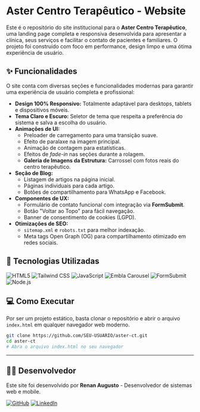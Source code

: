 # Aster Centro Terapêutico - Website

Este é o repositório do site institucional para o **Aster Centro Terapêutico**, uma landing page completa e responsiva desenvolvida para apresentar a clínica, seus serviços e facilitar o contato de pacientes e familiares. O projeto foi construído com foco em performance, design limpo e uma ótima experiência de usuário.

## ✨ Funcionalidades

O site conta com diversas seções e funcionalidades modernas para garantir uma experiência de usuário completa e profissional:

-   **Design 100% Responsivo:** Totalmente adaptável para desktops, tablets e dispositivos móveis.
-   **Tema Claro e Escuro:** Seletor de tema que respeita a preferência do sistema e salva a escolha do usuário.
-   **Animações de UI:**
    -   Preloader de carregamento para uma transição suave.
    -   Efeito de paralaxe na imagem principal.
    -   Animação de contagem para estatísticas.
    -   Efeitos de *fade-in* nas seções durante a rolagem.
    -   **Galeria de Imagens da Estrutura:** Carrossel com fotos reais do centro terapêutico.
-   **Seção de Blog:**
    -   Listagem de artigos na página inicial.
    -   Páginas individuais para cada artigo.
    -   Botões de compartilhamento para WhatsApp e Facebook.
-   **Componentes de UX:**
    -   Formulário de contato funcional com integração via **FormSubmit**.
    -   Botão "Voltar ao Topo" para fácil navegação.
    -   Banner de consentimento de cookies (LGPD).
-   **Otimizações de SEO:**
    -   `sitemap.xml` e `robots.txt` para melhor indexação.
    -   Meta tags Open Graph (OG) para compartilhamento otimizado em redes sociais.

## 🚀 Tecnologias Utilizadas

<p align="left">
  <img src="https://img.shields.io/badge/HTML5-E34F26?style=for-the-badge&logo=html5&logoColor=white" alt="HTML5"/>
  <img src="https://img.shields.io/badge/Tailwind_CSS-38B2AC?style=for-the-badge&logo=tailwind-css&logoColor=white" alt="Tailwind CSS"/>
  <img src="https://img.shields.io/badge/JavaScript-F7DF1E?style=for-the-badge&logo=javascript&logoColor=black" alt="JavaScript"/>
  <img src="https://img.shields.io/badge/Embla_Carousel-Framework_Agnostic-orange?style=for-the-badge" alt="Embla Carousel"/>
  <img src="https://img.shields.io/badge/FormSubmit-Public_Endpoint-blue?style=for-the-badge" alt="FormSubmit"/>
  <img src="https://img.shields.io/badge/Node.js-339933?style=for-the-badge&logo=nodedotjs&logoColor=white" alt="Node.js"/>
</p>

## 💻 Como Executar

Por ser um projeto estático, basta clonar o repositório e abrir o arquivo `index.html` em qualquer navegador web moderno.

```bash
git clone https://github.com/SEU-USUARIO/aster-ct.git
cd aster-ct
# Abra o arquivo index.html no seu navegador
```

---

## 👨‍💻 Desenvolvedor

Este site foi desenvolvido por **Renan Augusto** - Desenvolvedor de sistemas web e mobile.

<p align="left">
  <a href="https://github.com/renanfrontend" target="_blank"><img src="https://img.shields.io/badge/GitHub-181717?style=for-the-badge&logo=github&logoColor=white" alt="GitHub"/></a>
  <a href="https://linkedin.com/in/renan-augusto-santos" target="_blank"><img src="https://img.shields.io/badge/LinkedIn-0A66C2?style=for-the-badge&logo=linkedin&logoColor=white" alt="LinkedIn"/></a>
</p>